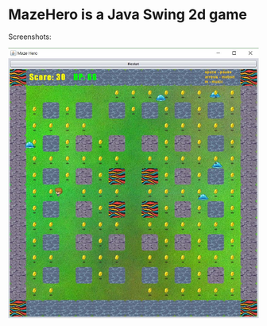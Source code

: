 MazeHero is a Java Swing 2d game
=============

Screenshots:

![alt tag](https://github.com/Sailor70/MazeHero/blob/master/screenshots/MazeHero2.JPG)
